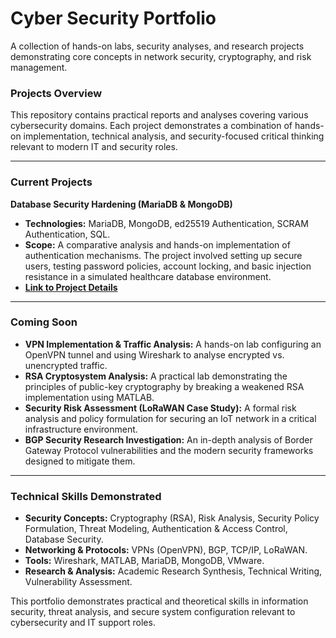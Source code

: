 # Cyber Security Portfolio

A collection of hands-on labs, security analyses, and research projects demonstrating core concepts in network security, cryptography, and risk management.

### Projects Overview

This repository contains practical reports and analyses covering various cybersecurity domains. Each project demonstrates a combination of hands-on implementation, technical analysis, and security-focused critical thinking relevant to modern IT and security roles.

---

### Current Projects

**Database Security Hardening (MariaDB & MongoDB)**
* **Technologies:** MariaDB, MongoDB, ed25519 Authentication, SCRAM Authentication, SQL.
* **Scope:** A comparative analysis and hands-on implementation of authentication mechanisms. The project involved setting up secure users, testing password policies, account locking, and basic injection resistance in a simulated healthcare database environment.
* **[Link to Project Details](./Database-Security-Analysis-MariaDB-vs-MongoDB/README.md)**

---

### Coming Soon

* **VPN Implementation & Traffic Analysis:** A hands-on lab configuring an OpenVPN tunnel and using Wireshark to analyse encrypted vs. unencrypted traffic.
* **RSA Cryptosystem Analysis:** A practical lab demonstrating the principles of public-key cryptography by breaking a weakened RSA implementation using MATLAB.
* **Security Risk Assessment (LoRaWAN Case Study):** A formal risk analysis and policy formulation for securing an IoT network in a critical infrastructure environment.
* **BGP Security Research Investigation:** An in-depth analysis of Border Gateway Protocol vulnerabilities and the modern security frameworks designed to mitigate them.

---

### Technical Skills Demonstrated

* **Security Concepts:** Cryptography (RSA), Risk Analysis, Security Policy Formulation, Threat Modeling, Authentication & Access Control, Database Security.
* **Networking & Protocols:** VPNs (OpenVPN), BGP, TCP/IP, LoRaWAN.
* **Tools:** Wireshark, MATLAB, MariaDB, MongoDB, VMware.
* **Research & Analysis:** Academic Research Synthesis, Technical Writing, Vulnerability Assessment.

This portfolio demonstrates practical and theoretical skills in information security, threat analysis, and secure system configuration relevant to cybersecurity and IT support roles.

